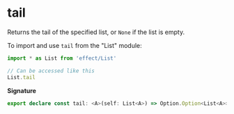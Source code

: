 # tail

Returns the tail of the specified list, or `None` if the list is empty.

To import and use `tail` from the "List" module:

```ts
import * as List from 'effect/List'

// Can be accessed like this
List.tail
```

**Signature**

```ts
export declare const tail: <A>(self: List<A>) => Option.Option<List<A>>
```
